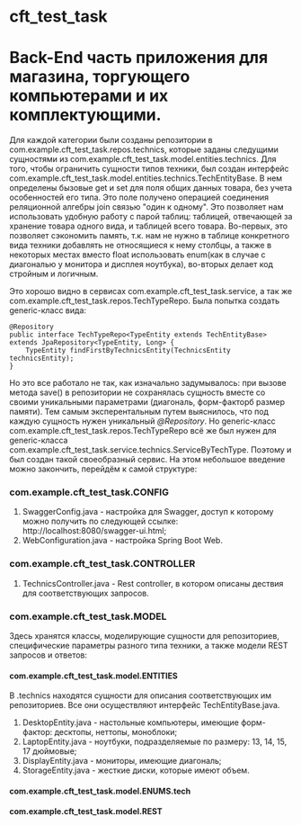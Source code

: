 # cft_test_task
# Back-End часть приложения для магазина, торгующего компьютерами и их комплектующими.
Для каждой категории были созданы репозитории в com.example.cft_test_task.repos.technics, которые заданы следущими сущностями из com.example.cft_test_task.model.entities.technics.
Для того, чтобы ограничить сущности типов техники, был создан интерфейс com.example.cft_test_task.model.entities.technics.TechEntityBase. В нем определены бызовые get и set для поля
общих данных товара, без учета особенностей его типа. Это поле получено операцией соединения реляционной алгебры join связью "один к одному". Это позволяет нам использовать удобную 
работу с парой таблиц: таблицей, отвечающей за хранение товара одного вида, и таблицей всего товара. Во-первых, это позволяет сэкономить память, т.к. нам не нужно в таблице конкретного
вида техники добавлять не относящиеся к нему столбцы, а также в некоторых местах вместо float использовать enum(как в случае с диагональю у монитора и дисплея ноутбука), во-вторых делает
код стройным и логичным. 

Это хорошо видно в сервисах com.example.cft_test_task.service, а так же com.example.cft_test_task.repos.TechTypeRepo. Была попытка создать generic-класс вида:
````
@Repository
public interface TechTypeRepo<TypeEntity extends TechEntityBase> extends JpaRepository<TypeEntity, Long> {
    TypeEntity findFirstByTechnicsEntity(TechnicsEntity technicsEntity);
}

````
Но это все работало не так, как изначально задумывалось: при вызове метода save() в репозитории не сохранялась сущность вместе со своими уникальными параметрами (диагональ, форм-факторб
размер памяти). Тем самым эксперентальным путем выяснилось, что под каждую сущность нужен уникальный _@Repository_. Но generic-класс com.example.cft_test_task.repos.TechTypeRepo всё же был нужен для generic-класса com.example.cft_test_task.service.technics.ServiceByTechType.
Поэтому и был создан такой своеобразный сервис. На этом небольшое введение можно закончить, перейдём к самой структуре:

### com.example.cft_test_task.CONFIG
1. SwaggerConfig.java - настройка для Swagger, доступ к которому можно получить по следующей ссылке: http://localhost:8080/swagger-ui.html;
2. WebConfiguration.java - настройка Spring Boot Web.

### com.example.cft_test_task.CONTROLLER
1. TechnicsController.java - Rest controller, в котором описаны дествия для соответствующих запросов.  

### com.example.cft_test_task.MODEL
Здесь хранятся классы, моделирующие сущности для репозиториев, специфические параметры разного типа техники, а также модели REST запросов и ответов: 
#### com.example.cft_test_task.model.ENTITIES
В .technics находятся сущности для описания соответствующих им репозиториев. Все они осуществляют интерфейс TechEntityBase.java.

1. DesktopEntity.java -  настольные компьютеры, имеющие форм-фактор: десктопы, неттопы, моноблоки;
2. LaptopEntity.java - ноутбуки, подразделяемые по размеру: 13, 14, 15, 17 дюймовые;
3. DisplayEntity.java - мониторы, имеющие диагональ;
4. StorageEntity.java - жесткие диски, которые имеют объем.
#### com.example.cft_test_task.model.ENUMS.tech
#### com.example.cft_test_task.model.REST

